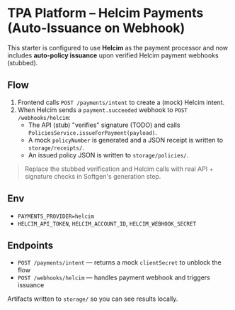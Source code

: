 
# TPA Platform – Helcim Payments (Auto-Issuance on Webhook)

This starter is configured to use **Helcim** as the payment processor and now includes **auto-policy issuance**
upon verified Helcim payment webhooks (stubbed).

## Flow
1) Frontend calls `POST /payments/intent` to create a (mock) Helcim intent.
2) When Helcim sends a `payment.succeeded` webhook to `POST /webhooks/helcim`:
   - The API (stub) "verifies" signature (TODO) and calls `PoliciesService.issueForPayment(payload)`.
   - A mock `policyNumber` is generated and a JSON receipt is written to `storage/receipts/`.
   - An issued policy JSON is written to `storage/policies/`.

> Replace the stubbed verification and Helcim calls with real API + signature checks in Softgen's generation step.

## Env
- `PAYMENTS_PROVIDER=helcim`
- `HELCIM_API_TOKEN`, `HELCIM_ACCOUNT_ID`, `HELCIM_WEBHOOK_SECRET`

## Endpoints
- `POST /payments/intent` — returns a mock `clientSecret` to unblock the flow
- `POST /webhooks/helcim` — handles payment webhook and triggers issuance

Artifacts written to `storage/` so you can see results locally.
